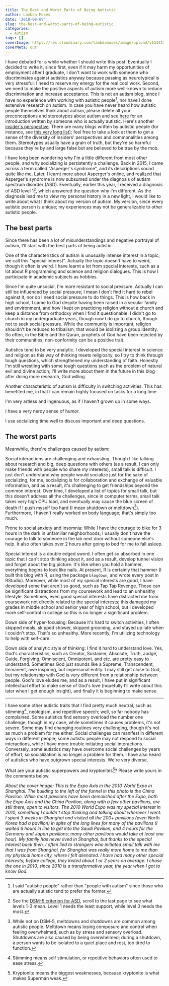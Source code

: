 ```yaml
---
title: The Best and Worst Parts of Being Autistic
author: Lambda Moses
date: '2018-08-09'
slug: the-best-and-worst-parts-of-being-autistic
categories:
  - Autism
tags: []
coverImage: https://res.cloudinary.com/lambdamoses/image/upload/v1534131431/P1090996.jpg
coverMeta: out
---
```


I have debated for a while whether I should write this post. Eventually I decided to write it, since first, even if it may harm my opportunities of employment after I graduate, I don't want to work with someone who discriminates against autistics anyway because passing as neurotypical is very stressful; I need to reserve my energy for the real cool work. Second, we need to make the positive aspects of autism more well-known to reduce discrimination and increase acceptance. This is not an autism blog, since I have no experience with working with autistic people[^1], nor have I done extensive research on autism. In case you have never heard how autistic people themselves think about autism, please delete all your preconceptions and stereotypes about autism and see [here](https://autisticandunapologetic.com/2017/09/16/what-is-autism-an-expert-understanding-in-under-5-minutes/) for an introduction written by someone who is actually autistic. Here's another [insider's perspective](https://autisticnotweird.com/so-whats-it-like-being-autistic/). There are many blogs written by autistic people (for instance, see [this very long list](https://anautismobserver.wordpress.com)); feel free to take a look at them to get a sense of the diversity of insiders' perspectives and commonalities among them. Stereotypes usually have a grain of truth, but they're so harmful because they're by and large false but are believed to be true by the mob.

I have long been wondering why I'm a little different from most other people, and why socializing is persistently a challenge. Back in 2015, I came across a term called "Asperger's syndrome", and its descriptions sound quite like me. Later, I learnt more about Asperger's online, and realized that Asperger's syndrome is now subsumed under the diagnosis of autism spectrum disorder (ASD). Eventually, earlier this year, I received a diagnosis of ASD level 1[^2], which answered the question why I'm different. As the diagnosis lead me to view my personal history in a new light, I would like to write about what I think about my version of autism. My version, since every autistic person is unique; my experiences may not be generalizable to other autistic people. 

## The best parts
Since there has been a lot of misunderstandings and negative portrayal of autism, I'll start with the best parts of being autistic:

One of the characteristics of autism is unusually intense interest in a topic; we call this "special interest". Actually the topic doesn't have to weird, though it often is weird. I have learnt a lot from special interests, such as a lot about R programming and science and religion dialogues. This is how I participate in academic subjects as hobbies.

Since I'm quite unsocial, I'm more resistant to social pressure. Actually I can still be influenced by social pressure; I mean I don't find it hard to rebel against it, nor do I need social pressure to do things. This is how back in high school, I came to God despite having been raised in a secular family and environment, and how I kept on practicing religion without a church and keep a distance from orthodoxy when I find it questionable. I didn't go to church in my undergraduate years, though now I do go to church, though not to seek social pressure. While the community is important, religion shouldn't be reduced to tribalism; that would be idolizing a group identity. So often, in the Bible and the Quran, prophets of God have been rejected by their communities; non-conformity can be a positive trait.

Autistics tend to be very analytic. I developed the special interest in science and religion as this way of thinking meets religiosity, so I try to think through tough questions, which strengthened my understanding of faith. Honestly I'm still wrestling with some tough questions such as the problem of natural evil and divine action; I'll write more about them in the future in this blog after doing more research, God willing.

Another characteristic of autism is difficulty in switching activities. This has benefited me, in that I can remain highly focused on tasks for a long time. 

I'm very artless and ingenuous, as if I haven't grown up in some ways.

I have a very nerdy sense of humor.

I use socializing time well to discuss important and deep questions.

## The worst parts
Meanwhile, there're challenges caused by autism:

Social interactions are challenging and exhausting. Though I like talking about research and big, deep questions with others (as a result, I can only make friends with people who share my interests), small talk is difficult. I just don't understand why people would socialize just for the sake of socializing; for me, socializing is for collaboration and exchange of valuable information, and as a result, it's challenging to get friendships beyond the common interest. Over time, I developed a list of topics for small talk, but this doesn't address all the challenges, since in computer terms, small talk takes very high CPU load, and eventually may cause the blue screen of death if I push myself too hard (I mean shutdown or meltdown[^3]). Furthermore, I haven't really worked on body language; that's simply too much.

Prone to social anxiety and insomnia: While I have the courage to bike for 3 hours in the dark in unfamiliar neighborhoods, I usually don't have the courage to talk to someone in the lab next door without someone else's help. It also often takes over 2 hours after going to bed for me to fall asleep. 

Special interest is a double edged sword. I often get so absorbed in one topic that I can't stop thinking about it, and as a result, develop tunnel vision and forget about the big picture. It's like when you hold a hammer, everything begins to look like nails. At present, R is certainly that hammer (I built this blog with R, using the package `blogdown`, and wrote every post in RStudio). Moreover, while most of my special interests are good, I have developed some that aren't so good, such as Tap Tap Revenge. Those can be significant distractions from my coursework and lead to an unhealthy lifestyle. Sometimes, even good special interests have distracted me from coursework not directly related to the special interests; this damaged my grades in middle school and senior year of high school, but I developed more self-control in college so this is no longer a significant problem.

Down side of hyper-focusing: Because it's hard to switch activities, I often skipped meals, skipped shower, skipped grooming, and stayed up late when I couldn't stop. That's so unhealthy. More recently, I'm utilizing technology to help with self-care.

Down side of analytic style of thinking: I find it hard to understand love. Yes, God's characteristics, such as Creator, Sustainer, Absolute, Truth, Judge, Guide, Forgiving, Omniscient, Omnipotent, and etc. are pretty easy to understand. Sometimes God just sounds like a Supreme, Transcendent, Immanent, awe inspiring, but impersonal entity. I may still get close to God, but my relationship with God is very different from a relationship between people. God's love eludes me, and as a result, I have put in significant intellectual effort to make sense of God's love (hopefully I'll write about this later when I get enough insight), and finally it is beginning to make sense.

***

I have some other autistic traits that I find pretty much neutral, such as stimming[^4], neologism, and repetitive speech; well, so far nobody has complained. Some autistics find sensory overload the number one challenge, though in my case, while sometimes it causes problems, it's not severe. Some may find changing routines very challenging, though it's not as much a problem for me either. Social challenges can manifest in different ways in different people; some autistic people may not respond to social interactions, while I have more trouble initiating social interactions. Conversely, some autistics may have overcome social challenges by years of effort, so socialization is no longer a problem for them. I have also heard of autistics who have outgrown special interests. We're very diverse. 

What are your autistic superpowers and kryptonites[^5]? Please write yours in the comments below.

_About the cover image: This is the Expo Axis in the 2010 World Expo in Shanghai. The building to the left of the funnel in this photo is the China Pavilion. While most pavilions have been demolished after the Expo, both the Expo Axis and the China Pavilion, along with a few other pavilions, are still there, open to visitors. The 2010 World Expo was my special interest in 2010, something I couldn't stop thinking and talking about wherever I went. I spent 3 weeks in Shanghai and visited all the 200+ pavilions (even North Korea had a pavilion) in spite of the long lines for many of the pavilions (I waited 6 hours in line to get into the Saudi Pavilion, and 4 hours for the Germany and Japan pavilions; many other pavilions would take at least one hour). My family has never lived in Shanghai, but thanks to the special interest back then, I often lied to strangers who initiated small talk with me that I was from Shanghai, for Shanghai was really more home to me than my physical home city, where I felt alienated. I have had many other special interests; before college, they lasted about 1 or 2 years on average. I chose the one in 2010, since 2010 is a transformative year, the year when I got to know God._

[^1]: I said "autistic people" rather than "people with autism" since those who are actually autistic tend to prefer the former.
[^2]: See the [DSM-5 criterion for ASD](https://images.pearsonclinical.com/images/assets/basc-3/basc3resources/DSM5_DiagnosticCriteria_AutismSpectrumDisorder.pdf), scroll to the last page to see what levels 1-3 mean. Level 1 needs the least support, while level 3 needs the most.
[^3]: While not on DSM-5, meltdowns and shutdowns are common among autistic people. Meltdown means losing composure and control when feeling overwhelmed, such as by stress and sensory overload. Shutdowns are also caused by being overwhelmed; during a shutdown, a person wants to be isolated to a quiet place and rest, too tired to function.
[^4]: Stimming means self stimulation, or repetitive behaviors often used to ease stress.
[^5]: Kryptonite means the biggest weaknesses, because kryptonite is what makes Superman weak.